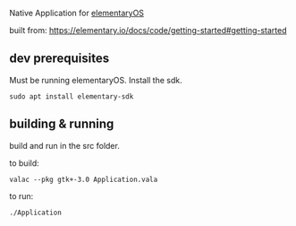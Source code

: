 Native Application for [elementaryOS](https://elementary.io)

built from: https://elementary.io/docs/code/getting-started#getting-started

## dev prerequisites
Must be running elementaryOS. Install the sdk.
```
sudo apt install elementary-sdk
```

## building & running
build and run in the src folder.

to build:
```
valac --pkg gtk+-3.0 Application.vala
```

to run:
```
./Application
```